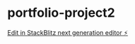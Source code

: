 # portfolio-project2

[Edit in StackBlitz next generation editor ⚡️](https://stackblitz.com/~/github.com/SyazwanSafian/portfolio-project2)